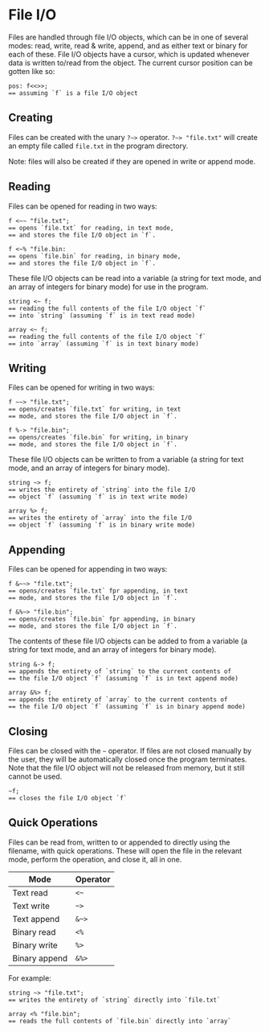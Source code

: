 # File I/O

Files are handled through file I/O objects, which can be in one of several modes: read, write, read & write, append, and as either text or binary for each of these.
File I/O objects have a cursor, which is updated whenever data is written to/read from the object.
The current cursor position can be gotten like so:

```sm
pos: f<<>>;
== assuming `f` is a file I/O object
```

## Creating

Files can be created with the unary `?~>` operator.
`?~> "file.txt"` will create an empty file called `file.txt` in the program directory.

Note: files will also be created if they are opened in write or append mode.

## Reading

Files can be opened for reading in two ways:

```sm
f <~~ "file.txt";
== opens `file.txt` for reading, in text mode,
== and stores the file I/O object in `f`.

f <~% "file.bin:
== opens `file.bin` for reading, in binary mode,
== and stores the file I/O object in `f`.
```

These file I/O objects can be read into a variable (a string for text mode, and an array of integers for binary mode) for use in the program.

```sm
string <~ f;
== reading the full contents of the file I/O object `f`
== into `string` (assuming `f` is in text read mode)

array <~ f;
== reading the full contents of the file I/O object `f`
== into `array` (assuming `f` is in text binary mode)
```

## Writing

Files can be opened for writing in two ways:

```sm
f ~~> "file.txt";
== opens/creates `file.txt` for writing, in text
== mode, and stores the file I/O object in `f`.

f %-> "file.bin";
== opens/creates `file.bin` for writing, in binary
== mode, and stores the file I/O object in `f`.
```

These file I/O objects can be written to from a variable (a string for text mode, and an array of integers for binary mode).

```sm
string ~> f;
== writes the entirety of `string` into the file I/O
== object `f` (assuming `f` is in text write mode)

array %> f;
== writes the entirety of `array` into the file I/O
== object `f` (assuming `f` is in binary write mode)

```

## Appending

Files can be opened for appending in two ways:

```sm
f &~~> "file.txt";
== opens/creates `file.txt` fpr appending, in text
== mode, and stores the file I/O object in `f`.

f &%~> "file.bin";
== opens/creates `file.bin` fpr appending, in binary
== mode, and stores the file I/O object in `f`.

```
The contents of these file I/O objects can be added to from a variable (a string for text mode, and an array of integers for binary mode).

```sm
string &-> f;
== appends the entirety of `string` to the current contents of
== the file I/O object `f` (assuming `f` is in text append mode)

array &%> f;
== appends the entirety of `array` to the current contents of
== the file I/O object `f` (assuming `f` is in binary append mode)
```
## Closing

Files can be closed with the `~` operator.
If files are not closed manually by the user, they will be automatically closed once the program terminates.
Note that the file I/O object will not be released from memory, but it still cannot be used.

```sm
~f;
== closes the file I/O object `f`
```
## Quick Operations

Files can be read from, written to or appended to directly using the filename, with quick operations.
These will open the file in the relevant mode, perform the operation, and close it, all in one.

Mode          | Operator
---           | ---
Text read     | `<~`
Text write    | `~>`
Text append   | `&~>`
Binary read   | `<%`
Binary write  | `%>`
Binary append | `&%>`

For example:

```sm
string ~> "file.txt";
== writes the entirety of `string` directly into `file.txt`

array <% "file.bin";
== reads the full contents of `file.bin` directly into `array`
```